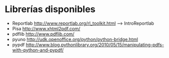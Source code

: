 # Librerías disponibles #
  * Reportlab http://www.reportlab.org/rl_toolkit.html --> IntroReportlab
  * Pisa http://www.xhtml2pdf.com/
  * pdflib http://www.pdflib.com/
  * pyuno http://udk.openoffice.org/python/python-bridge.html
  * pypdf http://www.blog.pythonlibrary.org/2010/05/15/manipulating-pdfs-with-python-and-pypdf/